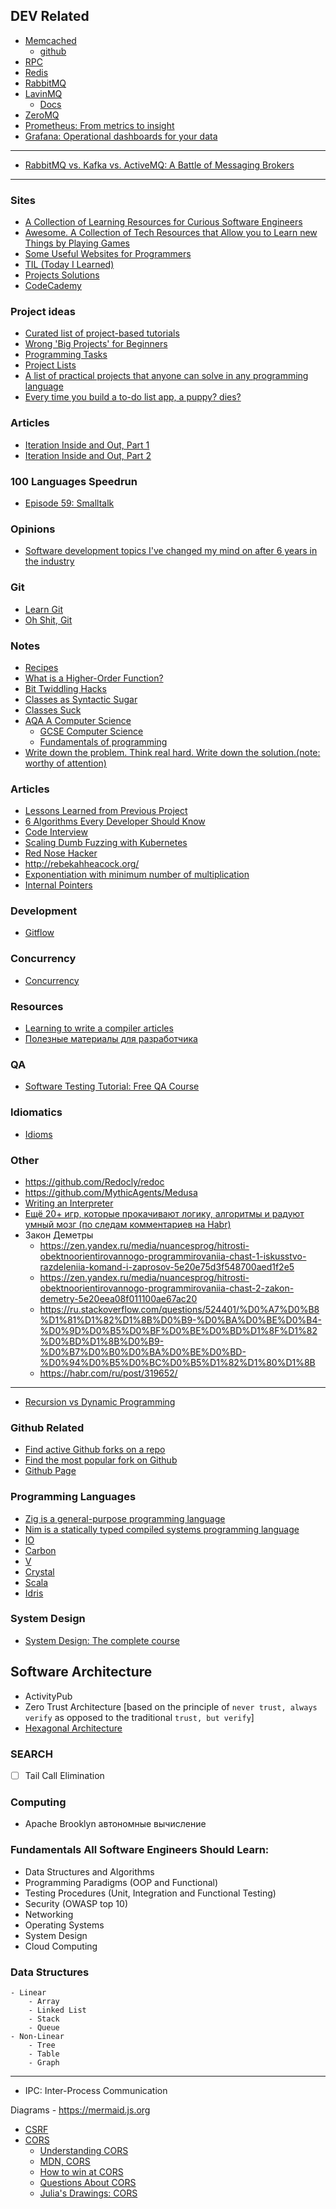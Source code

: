 ## DEV Related


- [Memcached](https://memcached.org)
    - [github](https://github.com/memcached/memcached)
- [RPC](https://en.wikipedia.org/wiki/Remote_procedure_call)
- [Redis](https://redis.io/)
- [RabbitMQ](https://www.rabbitmq.com/)
- [LavinMQ](https://lavinmq.com/)
    - [Docs](https://lavinmq.com/documentation/getting-started)
- [ZeroMQ](https://zeromq.org/)
- [Prometheus: From metrics to insight](https://prometheus.io/)
- [Grafana: Operational dashboards for your data](https://grafana.com/)

-------
- [RabbitMQ vs. Kafka vs. ActiveMQ: A Battle of Messaging Brokers](https://www.designgurus.io/blog/rabbitmq-kafka-activemq-system-design)
-------

### Sites
- [A Collection of Learning Resources for Curious Software Engineers](https://github.com/charlax/professional-programming?tab=readme-ov-file)
- [Awesome. A Collection of Tech Resources that Allow you to Learn new Things by Playing Games](https://github.com/uunnxx/awesome-learn-by-playing)
- [Some Useful Websites for Programmers](https://github.com/sdmg15/Best-websites-a-programmer-should-visit)
- [TIL (Today I Learned)](https://til.hashrocket.com/)
- [Projects Solutions](https://github.com/karan/Projects-Solutions)
- [CodeCademy](https://www.codecademy.com/catalog)


### Project ideas
- [Curated list of project-based tutorials](https://github.com/practical-tutorials/project-based-learning)
- [Wrong 'Big Projects' for Beginners](https://rodiongork.tumblr.com/post/108155476418/wrong-big-projects-for-beginners)
- [Programming Tasks](https://rosettacode.org/wiki/Category:Programming_Tasks)
- [Project Lists](https://www.dreamincode.net/forums/topic/78802-martyr2s-mega-project-ideas-list/?__cf_chl_f_tk=YiP_UbR0s4FHMJL4lTEr74Oj2f0AGI.FYJBclF5PlcQ-1642402269-0-gaNycGzNCiU)
- [A list of practical projects that anyone can solve in any programming language](https://github.com/karan/Projects)
- [Every time you build a to-do list app, a puppy? dies?](https://www.freecodecamp.org/news/every-time-you-build-a-to-do-list-app-a-puppy-dies-505b54637a5d/?gi=c786640fbd11)


### Articles
- [Iteration Inside and Out, Part 1](https://journal.stuffwithstuff.com/2013/01/13/iteration-inside-and-out/)
- [Iteration Inside and Out, Part 2](https://journal.stuffwithstuff.com/2013/02/24/iteration-inside-and-out-part-2/)


### 100 Languages Speedrun
- [Episode 59: Smalltalk](https://dev.to/taw/100-languages-speedrun-episode-59-smalltalk-ang?signin=true)


### Opinions
- [Software development topics I've changed my mind on after 6 years in the industry](https://chriskiehl.com/article/thoughts-after-6-years)


### Git
- [Learn Git](https://learngitbranching.js.org/)
- [Oh Shit, Git](https://ohshitgit.com/)


### Notes
- [Recipes](https://code.activestate.com/recipes/)
- [What is a Higher-Order Function?]( https://typeofnan.dev/what-is-a-higher-order-function/)
- [Bit Twiddling Hacks](http://www-graphics.stanford.edu/~seander/bithacks.html#ParityParallel)
- [Classes as Syntactic Sugar](https://loup-vaillant.fr/articles/classes-as-syntactic-sugar)
- [Classes Suck](https://loup-vaillant.fr/articles/classes-suck)
- [AQA A Computer Science](https://bournetocode.com/projects/AQA_A_Theory/index.html)
    - [GCSE Computer Science](https://bournetocode.com/projects/GCSE_Computing_Fundamentals/index.html)
    - [Fundamentals of programming](https://bournetocode.com/projects/AQA_A_Theory/pages/OOP.html)
- [Write down the problem. Think real hard. Write down the solution.(note: worthy of attention)](https://marquis08.github.io/)


### Articles
- [Lessons Learned from Previous Project](https://blog.frankel.ch/lessons-learned-previous-projects/)
- [6 Algorithms Every Developer Should Know](https://medium.com/dare-to-be-better/6-algorithms-every-developer-should-know-f78b609c7e7c)
- [Code Interview](https://www.freecodecamp.org/learn/coding-interview-prep)
- [Scaling Dumb Fuzzing with Kubernetes](https://archcloudlabs.com/projects/dumb_fuzzing)
- [Red Nose Hacker](https://rednosehacker.com/)
- http://rebekahheacock.org/
- [Exponentiation with minimum number of multiplication](https://scribe.rip/swlh/exponentiation-with-minimum-number-of-multiplication-122f50fcff49)
- [Internal Pointers](https://www.internalpointers.com/)


### Development
- [Gitflow](https://www.atlassian.com/git/tutorials/comparing-workflows/gitflow-workflow)


### Concurrency
- [Concurrency](https://web.mit.edu/6.005/www/fa14/classes/17-concurrency/)


### Resources
- [Learning to write a compiler articles](https://stackoverflow.com/questions/1669/learning-to-write-a-compiler)
- [Полезные материалы для разработчика](https://habr.com/ru/company/JetBrains-education/blog/547768/)


### QA
- [Software Testing Tutorial: Free QA Course](https://www.guru99.com/software-testing.html)


### Idiomatics
- [Idioms](https://www.programming-idioms.org)


### Other
- https://github.com/Redocly/redoc
- https://github.com/MythicAgents/Medusa
- [Writing an Interpreter](https://www.toptal.com/scala/writing-an-interpreter)
- [Ещё 20+ игр, которые прокачивают логику, алгоритмы и радуют умный мозг (по следам комментариев на Habr)](https://habr.com/ru/company/timeweb/blog/645593)
- Закон Деметры
    - https://zen.yandex.ru/media/nuancesprog/hitrosti-obektnoorientirovannogo-programmirovaniia-chast-1-iskusstvo-razdeleniia-komand-i-zaprosov-5e20e75d3f548700aed1f2e5
    - https://zen.yandex.ru/media/nuancesprog/hitrosti-obektnoorientirovannogo-programmirovaniia-chast-2-zakon-demetry-5e20eea08f011100ae67ac20
    - https://ru.stackoverflow.com/questions/524401/%D0%A7%D0%B8%D1%81%D1%82%D1%8B%D0%B9-%D0%BA%D0%BE%D0%B4-%D0%9D%D0%B5%D0%BF%D0%BE%D0%BD%D1%8F%D1%82%D0%BD%D1%8B%D0%B9-%D0%B7%D0%B0%D0%BA%D0%BE%D0%BD-%D0%94%D0%B5%D0%BC%D0%B5%D1%82%D1%80%D1%8B
    - https://habr.com/ru/post/319652/


------------------------------------------------------------------
- [Recursion vs Dynamic Programming](https://towardsdatascience.com/dynamic-programming-i-python-8b20387870f5)


### Github Related
- [Find active Github forks on a repo](https://github.com/techgaun/active-forks)
- [Find the most popular fork on Github](https://github.com/AndreMiras/gitpop2)
- [Github Page](https://ansohxxn.github.io/blog/category/#1%EF%B8%8F%E2%83%A3-%ED%8F%AC%EC%8A%A4%ED%8C%85%EC%8B%9C-%EC%B9%B4%ED%85%8C%EA%B3%A0%EB%A6%AC-%EB%93%B1%EB%A1%9D)


### Programming Languages
- [Zig is a general-purpose programming language](https://ziglang.org)
- [Nim is a statically typed compiled systems programming language](https://nim-lang.org)
- [IO](https://iolanguage.org)
- [Carbon](https://github.com/carbon-language/carbon-lang)
- [V](https://vlang.io/)
- [Crystal](https://crystal-lang.org/)
- [Scala](https://www.scala-lang.org/)
- [Idris](https://github.com/idris-lang/Idris2)


### System Design
- [System Design: The complete course](https://dev.to/karanpratapsingh/system-design-the-complete-course-10fo)


## Software Architecture
- ActivityPub
- Zero Trust Architecture [based on the principle of `never trust, always verify` as opposed to the traditional `trust, but verify`]
- [Hexagonal Architecture](https://en.wikipedia.org/wiki/Hexagonal_architecture_(software))


### SEARCH
- [ ] Tail Call Elimination


### Computing
- Apache Brooklyn автономные вычисление


### Fundamentals All Software Engineers Should Learn:
- Data Structures and Algorithms
- Programming Paradigms (OOP and Functional)
- Testing Procedures (Unit, Integration and Functional Testing)
- Security (OWASP top 10)
- Networking
- Operating Systems
- System Design
- Cloud Computing


### Data Structures
```
- Linear
    - Array
    - Linked List
    - Stack
    - Queue
- Non-Linear
    - Tree
    - Table
    - Graph
```

-------------------------------------------------------------------------------

- IPC: Inter-Process Communication


Diagrams
    - https://mermaid.js.org



- [CSRF](https://en.wikipedia.org/wiki/Cross-site_request_forgery)
- [CORS](https://en.wikipedia.org/wiki/Cross-origin_resource_sharing)
    - [Understanding CORS](https://itnext.io/understanding-cors-4157bf640e11)
    - [MDN, CORS](https://developer.mozilla.org/en-US/docs/Web/HTTP/CORS)
    - [How to win at CORS](https://jakearchibald.com/2021/cors/)
    - [Questions About CORS](https://questions.wizardzines.com/cors.html)
    - [Julia's Drawings: CORS](https://drawings.jvns.ca/cors/)

